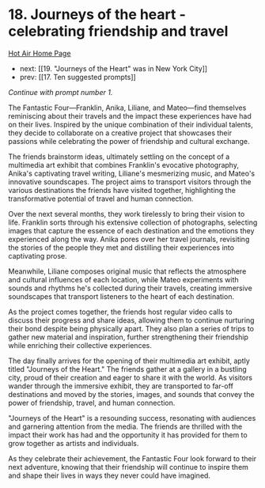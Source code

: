# 18. Journeys of the heart - celebrating friendship and travel

[Hot Air Home Page](https://hotair.peterkaminski.wiki/) 
 
 - next: [[19. "Journeys of the Heart" was in New York City]] 
 - prev: [[17. Ten suggested prompts]]

_Continue with prompt number 1._

The Fantastic Four—Franklin, Anika, Liliane, and Mateo—find themselves reminiscing about their travels and the impact these experiences have had on their lives. Inspired by the unique combination of their individual talents, they decide to collaborate on a creative project that showcases their passions while celebrating the power of friendship and cultural exchange.

The friends brainstorm ideas, ultimately settling on the concept of a multimedia art exhibit that combines Franklin's evocative photography, Anika's captivating travel writing, Liliane's mesmerizing music, and Mateo's innovative soundscapes. The project aims to transport visitors through the various destinations the friends have visited together, highlighting the transformative potential of travel and human connection.

Over the next several months, they work tirelessly to bring their vision to life. Franklin sorts through his extensive collection of photographs, selecting images that capture the essence of each destination and the emotions they experienced along the way. Anika pores over her travel journals, revisiting the stories of the people they met and distilling their experiences into captivating prose.

Meanwhile, Liliane composes original music that reflects the atmosphere and cultural influences of each location, while Mateo experiments with sounds and rhythms he's collected during their travels, creating immersive soundscapes that transport listeners to the heart of each destination.

As the project comes together, the friends host regular video calls to discuss their progress and share ideas, allowing them to continue nurturing their bond despite being physically apart. They also plan a series of trips to gather new material and inspiration, further strengthening their friendship while enriching their collective experiences.

The day finally arrives for the opening of their multimedia art exhibit, aptly titled "Journeys of the Heart." The friends gather at a gallery in a bustling city, proud of their creation and eager to share it with the world. As visitors wander through the immersive exhibit, they are transported to far-off destinations and moved by the stories, images, and sounds that convey the power of friendship, travel, and human connection.

"Journeys of the Heart" is a resounding success, resonating with audiences and garnering attention from the media. The friends are thrilled with the impact their work has had and the opportunity it has provided for them to grow together as artists and individuals.

As they celebrate their achievement, the Fantastic Four look forward to their next adventure, knowing that their friendship will continue to inspire them and shape their lives in ways they never could have imagined.


